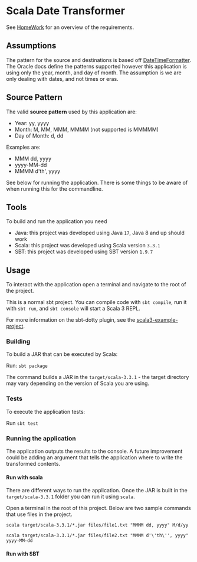 # Scala Date Transformer

See [HomeWork](HomeWork.md) for an overview of the requirements.

## Assumptions

The pattern for the source and destinations is based off [DateTimeFormatter](https://docs.oracle.com/en/java/javase/17/docs/api/java.base/java/time/format/DateTimeFormatter.html).
The Oracle docs define the patterns supported however this application is using only the year, month, and day of month.
The assumption is we are only dealing with dates, and not times or eras.

## Source Pattern

The valid **source pattern** used by this application are: 
* Year: yy, yyyy
* Month: M, MM, MMM, MMMM (not supported is MMMMM) 
* Day of Month: d, dd

Examples are:
* MMM dd, yyyy
* yyyy-MM-dd
* MMMM d'th', yyyy

See below for running the application.  There is some things to be aware of when running this for the commandline.

## Tools

To build and run the application you need

* Java: this project was developed using Java `17`, Java 8 and up should work
* Scala: this project was developed using Scala version `3.3.1`
* SBT: this project was developed using SBT version `1.9.7`


## Usage

To interact with the application open a terminal and navigate to the root of the project.

This is a normal sbt project. You can compile code with `sbt compile`, run it with `sbt run`, and `sbt console`
will start a Scala 3 REPL.

For more information on the sbt-dotty plugin, see the
[scala3-example-project](https://github.com/scala/scala3-example-project/blob/main/README.md).

### Building

To build a JAR that can be executed by Scala:

Run: `sbt package`

The command builds a JAR in the `target/scala-3.3.1` - the target directory may vary depending on the version of Scala you are using.

### Tests

To execute the application tests:

Run `sbt test`

### Running the application

The application outputs the results to the console.  A future improvement could be adding an argument that tells the 
application where to write the transformed contents.

#### Run with scala
There are different ways to run the application.  Once the JAR is built in the `target/scala-3.3.1` folder you 
can run it using `scala`.  

Open a terminal in the root of this project.  Below are two sample commands that use files in the project.

`scala target/scala-3.3.1/*.jar files/file1.txt "MMMM dd, yyyy" M/d/yy`

`scala target/scala-3.3.1/*.jar files/file2.txt "MMMM d'\'th\'', yyyy" yyyy-MM-dd`

#### Run with SBT


